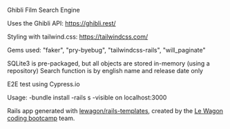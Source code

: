Ghibli Film Search Engine

Uses the Ghibli API: https://ghibli.rest/

Styling with tailwind.css: https://tailwindcss.com/

Gems used: "faker", "pry-byebug", "tailwindcss-rails", "will_paginate"

SQLite3 is pre-packaged, but all objects are stored in-memory (using a repository)
Search function is by english name and release date only

E2E test using Cypress.io

Usage:
-bundle install
-rails s
-visible on localhost:3000

Rails app generated with [lewagon/rails-templates](https://github.com/lewagon/rails-templates), created by the [Le Wagon coding bootcamp](https://www.lewagon.com) team.
